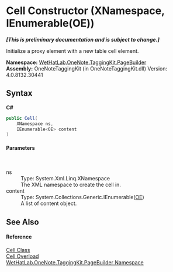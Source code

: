 # Cell Constructor (XNamespace, IEnumerable(OE))
 _**\[This is preliminary documentation and is subject to change.\]**_

Initialize a proxy element with a new table cell element.

**Namespace:**&nbsp;<a href="56352230-71f2-f4b7-63a8-983965663af5.md">WetHatLab.OneNote.TaggingKit.PageBuilder</a><br />**Assembly:**&nbsp;OneNoteTaggingKit (in OneNoteTaggingKit.dll) Version: 4.0.8132.30441

## Syntax

**C#**<br />
``` C#
public Cell(
	XNamespace ns,
	IEnumerable<OE> content
)
```


#### Parameters
&nbsp;<dl><dt>ns</dt><dd>Type: System.Xml.Linq.XNamespace<br />The XML namespace to create the cell in.</dd><dt>content</dt><dd>Type: System.Collections.Generic.IEnumerable(<a href="6d00c7e2-1ce9-f79b-727b-125206c5880d.md">OE</a>)<br />A list of content object.</dd></dl>

## See Also


#### Reference
<a href="66fe52c1-34fd-3769-2ea3-c5ed0c1d65ca.md">Cell Class</a><br /><a href="3b9d16c4-470d-71be-8687-dba7660c6891.md">Cell Overload</a><br /><a href="56352230-71f2-f4b7-63a8-983965663af5.md">WetHatLab.OneNote.TaggingKit.PageBuilder Namespace</a><br />
